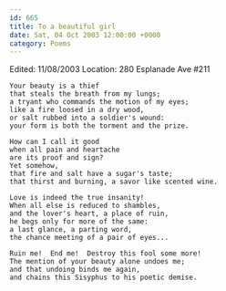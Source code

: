 ```yaml
---
id: 665
title: To a beautiful girl
date: Sat, 04 Oct 2003 12:00:00 +0000
category: Poems
---
```


Edited: 11/08/2003
Location: 280 Esplanade Ave #211

    Your beauty is a thief  
    that steals the breath from my lungs;  
    a tryant who commands the motion of my eyes;  
    like a fire loosed in a dry wood,  
    or salt rubbed into a soldier's wound:  
    your form is both the torment and the prize.

    How can I call it good  
    when all pain and heartache  
    are its proof and sign?  
    Yet somehow,  
    that fire and salt have a sugar's taste;  
    that thirst and burning, a savor like scented wine.

    Love is indeed the true insanity!  
    When all else is reduced to shambles,  
    and the lover's heart, a place of ruin,  
    he begs only for more of the same:  
    a last glance, a parting word,  
    the chance meeting of a pair of eyes...

    Ruin me!  End me!  Destroy this fool some more!  
    The mention of your beauty alone undoes me;  
    and that undoing binds me again,  
    and chains this Sisyphus to his poetic demise.



